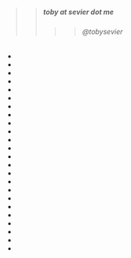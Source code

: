 


>> ##### toby at sevier dot me
>>>> ###### @tobysevier



-
-
-
-
-
-



-
-
-
-
-
-

-
-
-
-
-
-



-
-
-
-
-
-

